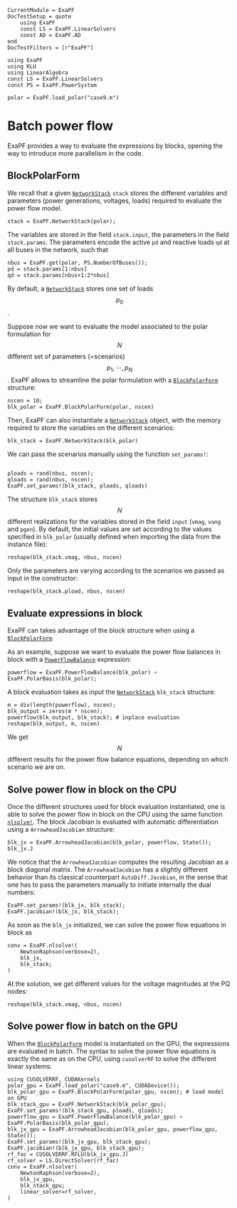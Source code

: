 ```@meta
CurrentModule = ExaPF
DocTestSetup = quote
    using ExaPF
    const LS = ExaPF.LinearSolvers
    const AD = ExaPF.AD
end
DocTestFilters = [r"ExaPF"]
```

```@setup batch_pf
using ExaPF
using KLU
using LinearAlgebra
const LS = ExaPF.LinearSolvers
const PS = ExaPF.PowerSystem

polar = ExaPF.load_polar("case9.m")
```


# Batch power flow

ExaPF provides a way to evaluate the expressions by blocks,
opening the way to introduce more parallelism in the code.

## BlockPolarForm

We recall that a given [`NetworkStack`](@ref) `stack` stores the different
variables and parameters (power generations, voltages, loads) required to
evaluate the power flow model.
```@example batch_pf
stack = ExaPF.NetworkStack(polar);

```
The variables are stored in the field `stack.input`, the parameters
in the field `stack.params`. The parameters encode the active `pd` and
reactive loads `qd` at all buses in the network, such that
```@example batch_pf
nbus = ExaPF.get(polar, PS.NumberOfBuses());
pd = stack.params[1:nbus]
qd = stack.params[nbus+1:2*nbus]

```
By default, a [`NetworkStack`](@ref) stores one set of loads $$p_0$$.

Suppose now we want to evaluate the model associated to the polar
formulation for $$N$$ different set of parameters (=scenarios) $$p_1, \cdots, p_N$$.
ExaPF allows to streamline the polar formulation with a [`BlockPolarForm`](@ref)
structure:
```@example batch_pf
nscen = 10;
blk_polar = ExaPF.BlockPolarForm(polar, nscen)

```
Then, ExaPF can also instantiate a [`NetworkStack`](@ref)
object, with the memory required to store the variables on
the different scenarios:
```@example batch_pf
blk_stack = ExaPF.NetworkStack(blk_polar)

```
We can pass the scenarios manually using the function
`set_params!`:
```@example batch_pf

ploads = rand(nbus, nscen);
qloads = rand(nbus, nscen);
ExaPF.set_params!(blk_stack, ploads, qloads)

```
The structure `blk_stack` stores
$$N$$ different realizations for the variables stored in the field `input`
(`vmag`, `vang` and `pgen`).
By default, the initial values are set according to the values
specified in `blk_polar` (usually defined when importing the data from the instance file):
```@example batch_pf
reshape(blk_stack.vmag, nbus, nscen)
```
Only the parameters are varying according to the scenarios we passed as input
in the constructor:
```@example batch_pf
reshape(blk_stack.pload, nbus, nscen)
```


## Evaluate expressions in block

ExaPF can takes advantage of the block structure when using a [`BlockPolarForm`](@ref).

As an example, suppose we want to evaluate the power flow
balances in block with a [`PowerFlowBalance`](@ref) expression:
```@example batch_pf
powerflow = ExaPF.PowerFlowBalance(blk_polar) ∘ ExaPF.PolarBasis(blk_polar);

```
A block evaluation takes as input the [`NetworkStack`](@ref) `blk_stack` structure:
```@example batch_pf
m = div(length(powerflow), nscen);
blk_output = zeros(m * nscen);
powerflow(blk_output, blk_stack); # inplace evaluation
reshape(blk_output, m, nscen)

```
We get $$N$$ different results for the power flow balance equations,
depending on which scenario we are on.


## Solve power flow in block on the CPU
Once the different structures used for block evaluation instantiated,
one is able to solve the power flow in block on the CPU using
the same function [`nlsolve!`](@ref). The block Jacobian is evaluated
with automatic differentiation using a `ArrowheadJacobian` structure:
```@example batch_pf
blk_jx = ExaPF.ArrowheadJacobian(blk_polar, powerflow, State());
blk_jx.J
```
We notice that the `ArrowheadJacobian` computes the resulting Jacobian
as a block diagonal matrix. The `ArrowheadJacobian` has a slightly
different behavior than its classical counterpart `AutoDiff.Jacobian`,
in the sense that one has to pass the parameters manually to initiate internally the
dual numbers:
```@example batch_pf
ExaPF.set_params!(blk_jx, blk_stack);
ExaPF.jacobian!(blk_jx, blk_stack);

```
As soon as the `blk_jx` initialized, we can solve the power flow
equations in block as
```@example batch_pf
conv = ExaPF.nlsolve!(
    NewtonRaphson(verbose=2),
    blk_jx,
    blk_stack;
)
```
At the solution, we get different values for the voltage magnitudes
at the PQ nodes:
```@example batch_pf
reshape(blk_stack.vmag, nbus, nscen)
```

## Solve power flow in batch on the GPU

When the [`BlockPolarForm`](@ref) model is instantiated on the GPU,
the expressions are evaluated in batch.
The syntax to solve the power flow equations is exactly the same as on the
CPU, using `cusolverRF` to solve the different linear systems:
```@example batch_pf
using CUSOLVERRF, CUDAKernels
polar_gpu = ExaPF.load_polar("case9.m", CUDADevice());
blk_polar_gpu = ExaPF.BlockPolarForm(polar_gpu, nscen); # load model on GPU
blk_stack_gpu = ExaPF.NetworkStack(blk_polar_gpu);
ExaPF.set_params!(blk_stack_gpu, ploads, qloads);
powerflow_gpu = ExaPF.PowerFlowBalance(blk_polar_gpu) ∘ ExaPF.PolarBasis(blk_polar_gpu);
blk_jx_gpu = ExaPF.ArrowheadJacobian(blk_polar_gpu, powerflow_gpu, State());
ExaPF.set_params!(blk_jx_gpu, blk_stack_gpu);
ExaPF.jacobian!(blk_jx_gpu, blk_stack_gpu);
rf_fac = CUSOLVERRF.RFLU(blk_jx_gpu.J)
rf_solver = LS.DirectSolver(rf_fac)
conv = ExaPF.nlsolve!(
    NewtonRaphson(verbose=2),
    blk_jx_gpu,
    blk_stack_gpu;
    linear_solver=rf_solver,
)

```
